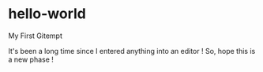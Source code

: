 # hello-world
My First Gitempt

It's been a long time since I entered anything into an editor !
So, hope this is a new phase !
